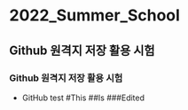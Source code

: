 # 2022_Summer_School
## Github 원격지 저장 활용 시험
### Github 원격지 저장 활용 시험
* GitHub test
#This
##Is
###Edited